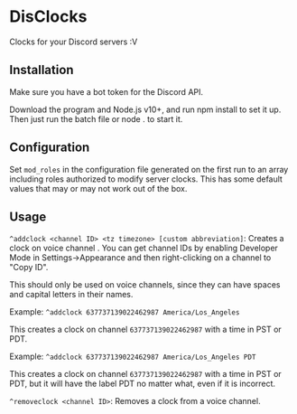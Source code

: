 # DisClocks
Clocks for your Discord servers :V

## Installation
Make sure you have a bot token for the Discord API.

Download the program and Node.js v10+, and run npm install to set it up. Then just run the batch file or node . to start it.

## Configuration
Set `mod_roles` in the configuration file generated on the first run to an array including roles authorized
to modify server clocks. This has some default values that may or may not work out of the box.

## Usage
`^addclock <channel ID> <tz timezone> [custom abbreviation]`: Creates a clock on voice channel <channel ID>. You can get
channel IDs by enabling Developer Mode in Settings->Appearance and then right-clicking on a channel to "Copy ID".

This should only be used on voice channels, since they can have spaces and capital letters in their names.

Example: `^addclock 637737139022462987 America/Los_Angeles`

This creates a clock on channel `637737139022462987` with a time in PST or PDT.

Example: `^addclock 637737139022462987 America/Los_Angeles PDT`

This creates a clock on channel `637737139022462987` with a time in PST or PDT, but it will have the label PDT no
matter what, even if it is incorrect.

`^removeclock <channel ID>`: Removes a clock from a voice channel.
